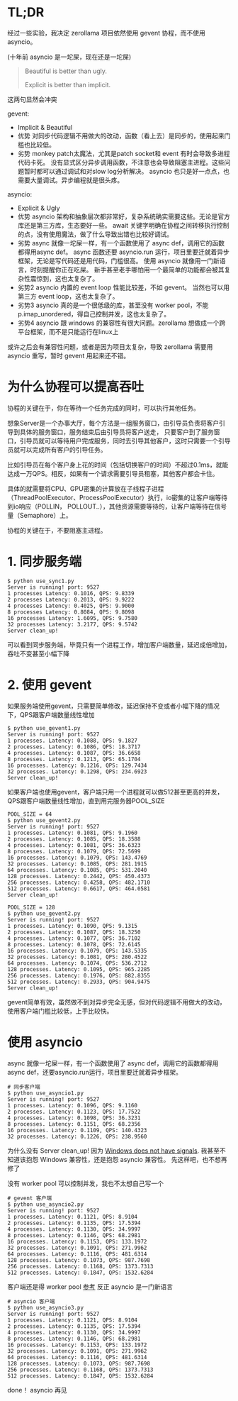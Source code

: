 # TL;DR
经过一些实验，我决定 zerollama 项目依然使用 gevent 协程，而不使用 asyncio。

(十年前 asyncio 是一坨屎，现在还是一坨屎)

> Beautiful is better than ugly.
> 
> Explicit is better than implicit.
> 
这两句显然会冲突

gevent:
- Implicit & Beautiful
- 优势 对同步代码逻辑不用做大的改动，函数（看上去）是同步的，使用起来门槛也比较低。
- 劣势 monkey patch太魔法，尤其是patch socket和 event 有时会导致多进程代码卡死。
  没有显式区分异步调用函数，不注意也会导致阻塞主进程。这些问题暂时都可以通过调试和对slow log分析解决。
  asyncio 也只是好一点点，也需要大量调试。异步编程就是很头疼。

asyncio:
- Explicit & Ugly
- 优势 asyncio 架构和抽象层次都非常好，复杂系统确实需要这些。无论是官方库还是第三方库，生态要好一些。
  await 关键字明确在协程之间转移执行控制的点，没有使用魔法，做了什么导致出错也比较好调试。
- 劣势 async 就像一坨屎一样，有一个函数使用了 async def，调用它的函数都得用async def。
  async 函数还要 asyncio.run 运行，项目里要迁就着异步框架，无论是写代码还是用代码，门槛很高。
  使用 asyncio 就像用一门新语言，时刻提醒你正在吃屎。
  新手甚至老手哪怕用一个最简单的功能都会被其复杂性震惊到，这也太复杂了。
- 劣势2 asyncio 内置的 event loop 性能比较差，不如 gevent。 当然也可以用第三方 event loop，这也太复杂了。
- 劣势3 asyncio 真的是一个很低级的库，甚至没有 worker pool，不能p.imap_unordered，得自己控制并发，这也太复杂了。
- 劣势4 asyncio 跟 windows 的兼容性有很大问题。zerollama 想做成一个跨平台框架，而不是只能运行在linux上

或许之后会有兼容性问题，或者是因为项目太复杂，导致 zerollama 需要用 asyncio 重写，暂时 gevent 用起来还不错。

# 为什么协程可以提高吞吐
协程的关键在于，你在等待一个任务完成的同时，可以执行其他任务。

想象Server是一个办事大厅，每个方法是一组服务窗口，由引导员负责将客户引导到具体的服务窗口，服务结束后由引导员将客户送走，
只要客户到了服务窗口，引导员就可以等待用户完成服务，同时去引导其他客户，这时只需要一个引导员就可以完成所有客户的引导任务。

比如引导员在每个客户身上花的时间（包括切换客户的时间）不超过0.1ms，就能达成一万QPS。相反，如果有一个请求需要引导员租塞，其他客户都会卡住。

具体的就需要将CPU、GPU密集的计算放在子线程子进程（ThreadPoolExecutor、ProcessPoolExecutor）执行，io密集的让客户端等待到io响应（POLLIN， POLLOUT..），其他资源需要等待的，让客户端等待在信号量（Semaphore）上。

协程的关键在于，不要阻塞主进程。


# 1. 同步服务端
```
$ python use_sync1.py 
Server is running! port: 9527
1 processes Latency: 0.1016, QPS: 9.8339
2 processes Latency: 0.2013, QPS: 9.9222
4 processes Latency: 0.4025, QPS: 9.9000
8 processes Latency: 0.8084, QPS: 9.8098
16 processes Latency: 1.6095, QPS: 9.7580
32 processes Latency: 3.2177, QPS: 9.5742
Server clean_up!
```

可以看到同步服务端，毕竟只有一个进程工作，增加客户端数量，延迟成倍增加，吞吐不变甚至小幅下降

# 2. 使用 gevent
如果服务端使用gevent，只需要简单修改，延迟保持不变或者小幅下降的情况下，QPS跟客户端数量线性增加

```
$ python use_gevent1.py 
Server is running! port: 9527
1 processes. Latency: 0.1088, QPS: 9.1827
2 processes. Latency: 0.1086, QPS: 18.3717
4 processes. Latency: 0.1087, QPS: 36.6658
8 processes. Latency: 0.1213, QPS: 65.1704
16 processes. Latency: 0.1216, QPS: 129.7434
32 processes. Latency: 0.1298, QPS: 234.6923
Server clean_up!
```

如果客户端也使用gevent，客户端只用一个进程就可以做512甚至更高的并发，QPS跟客户端数量线性增加，直到用完服务器POOL_SIZE

```
POOL_SIZE = 64
$ python use_gevent2.py 
Server is running! port: 9527
1 processes. Latency: 0.1081, QPS: 9.1960
2 processes. Latency: 0.1085, QPS: 18.3588
4 processes. Latency: 0.1081, QPS: 36.6323
8 processes. Latency: 0.1079, QPS: 72.5699
16 processes. Latency: 0.1079, QPS: 143.4769
32 processes. Latency: 0.1085, QPS: 281.1915
64 processes. Latency: 0.1085, QPS: 531.2040
128 processes. Latency: 0.2442, QPS: 450.4373
256 processes. Latency: 0.4258, QPS: 482.1710
512 processes. Latency: 0.6617, QPS: 464.0581
Server clean_up!

POOL_SIZE = 128
$ python use_gevent2.py 
Server is running! port: 9527
1 processes. Latency: 0.1090, QPS: 9.1315
2 processes. Latency: 0.1087, QPS: 18.3250
4 processes. Latency: 0.1077, QPS: 36.7102
8 processes. Latency: 0.1078, QPS: 72.6145
16 processes. Latency: 0.1079, QPS: 143.5335
32 processes. Latency: 0.1081, QPS: 280.4522
64 processes. Latency: 0.1074, QPS: 536.2712
128 processes. Latency: 0.1095, QPS: 965.2285
256 processes. Latency: 0.1976, QPS: 882.8355
512 processes. Latency: 0.2933, QPS: 904.9475
Server clean_up!
```

gevent简单有效，虽然做不到对异步完全无感，但对代码逻辑不用做大的改动，使用客户端门槛比较低，上手比较快。

# 使用 asyncio
async 就像一坨屎一样，有一个函数使用了 async def，调用它的函数都得用async def，还要asyncio.run运行，项目里要迁就着异步框架。

```
# 同步客户端
$ python use_asyncio1.py 
Server is running! port: 9527
1 processes. Latency: 0.1096, QPS: 9.1160
2 processes. Latency: 0.1123, QPS: 17.7522
4 processes. Latency: 0.1098, QPS: 36.3231
8 processes. Latency: 0.1151, QPS: 68.2356
16 processes. Latency: 0.1109, QPS: 140.4323
32 processes. Latency: 0.1226, QPS: 238.9560
```

为什么没有 Server clean_up! 
因为 [Windows does not have signals](https://stackoverflow.com/questions/45987985/asyncio-loops-add-signal-handler-in-windows). 
我甚至不知道该抱怨 Windows 兼容性，还是抱怨 asyncio 兼容性。
先这样吧，也不想再修了

没有 worker pool 可以控制并发，我也不太想自己写一个

```
# gevent 客户端 
$ python use_asyncio2.py 
Server is running! port: 9527
1 processes. Latency: 0.1121, QPS: 8.9104
2 processes. Latency: 0.1135, QPS: 17.5394
4 processes. Latency: 0.1130, QPS: 34.9997
8 processes. Latency: 0.1146, QPS: 68.2981
16 processes. Latency: 0.1153, QPS: 133.1972
32 processes. Latency: 0.1091, QPS: 271.9962
64 processes. Latency: 0.1116, QPS: 481.6314
128 processes. Latency: 0.1073, QPS: 987.7698
256 processes. Latency: 0.1168, QPS: 1373.7313
512 processes. Latency: 0.1847, QPS: 1532.6284
```


客户端还是得 worker pool
[参考](https://death.andgravity.com/limit-concurrency)
反正 asyncio 是一门新语言

```
# asyncio 客户端 
$ python use_asyncio3.py 
Server is running! port: 9527
1 processes. Latency: 0.1121, QPS: 8.9104
2 processes. Latency: 0.1135, QPS: 17.5394
4 processes. Latency: 0.1130, QPS: 34.9997
8 processes. Latency: 0.1146, QPS: 68.2981
16 processes. Latency: 0.1153, QPS: 133.1972
32 processes. Latency: 0.1091, QPS: 271.9962
64 processes. Latency: 0.1116, QPS: 481.6314
128 processes. Latency: 0.1073, QPS: 987.7698
256 processes. Latency: 0.1168, QPS: 1373.7313
512 processes. Latency: 0.1847, QPS: 1532.6284
```

done！ asyncio 再见